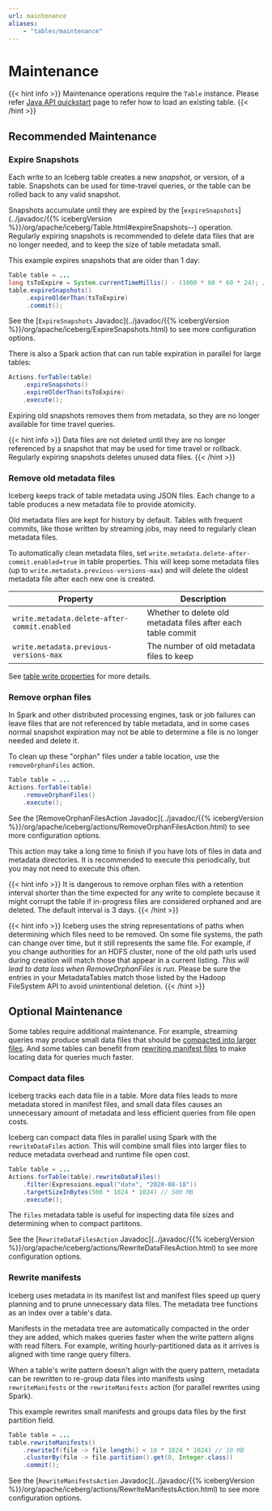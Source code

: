 ```yaml
---
url: maintenance
aliases:
    - "tables/maintenance"
---
```

<!--
 - Licensed to the Apache Software Foundation (ASF) under one or more
 - contributor license agreements.  See the NOTICE file distributed with
 - this work for additional information regarding copyright ownership.
 - The ASF licenses this file to You under the Apache License, Version 2.0
 - (the "License"); you may not use this file except in compliance with
 - the License.  You may obtain a copy of the License at
 -
 -   http://www.apache.org/licenses/LICENSE-2.0
 -
 - Unless required by applicable law or agreed to in writing, software
 - distributed under the License is distributed on an "AS IS" BASIS,
 - WITHOUT WARRANTIES OR CONDITIONS OF ANY KIND, either express or implied.
 - See the License for the specific language governing permissions and
 - limitations under the License.
 -->

# Maintenance

{{< hint info >}}
Maintenance operations require the `Table` instance. Please refer [Java API quickstart](/java-api-quickstart/#create-a-table) page to refer how to load an existing table.
{{< /hint >}}
## Recommended Maintenance

### Expire Snapshots

Each write to an Iceberg table creates a new _snapshot_, or version, of a table. Snapshots can be used for time-travel queries, or the table can be rolled back to any valid snapshot.

Snapshots accumulate until they are expired by the [`expireSnapshots`](../javadoc/{{% icebergVersion %}}/org/apache/iceberg/Table.html#expireSnapshots--) operation. Regularly expiring snapshots is recommended to delete data files that are no longer needed, and to keep the size of table metadata small.

This example expires snapshots that are older than 1 day:

```java
Table table = ...
long tsToExpire = System.currentTimeMillis() - (1000 * 60 * 60 * 24); // 1 day
table.expireSnapshots()
     .expireOlderThan(tsToExpire)
     .commit();
```

See the [`ExpireSnapshots` Javadoc](../javadoc/{{% icebergVersion %}}/org/apache/iceberg/ExpireSnapshots.html) to see more configuration options.

There is also a Spark action that can run table expiration in parallel for large tables:

```java
Actions.forTable(table)
    .expireSnapshots()
    .expireOlderThan(tsToExpire)
    .execute();
```

Expiring old snapshots removes them from metadata, so they are no longer available for time travel queries.

{{< hint info >}}
Data files are not deleted until they are no longer referenced by a snapshot that may be used for time travel or rollback.
Regularly expiring snapshots deletes unused data files.
{{< /hint >}}

### Remove old metadata files

Iceberg keeps track of table metadata using JSON files. Each change to a table produces a new metadata file to provide atomicity.

Old metadata files are kept for history by default. Tables with frequent commits, like those written by streaming jobs, may need to regularly clean metadata files.

To automatically clean metadata files, set `write.metadata.delete-after-commit.enabled=true` in table properties. This will keep some metadata files (up to `write.metadata.previous-versions-max`) and will delete the oldest metadata file after each new one is created.

| Property                                     | Description                                                  |
| -------------------------------------------- | ------------------------------------------------------------ |
| `write.metadata.delete-after-commit.enabled` | Whether to delete old metadata files after each table commit |
| `write.metadata.previous-versions-max`       | The number of old metadata files to keep                     |

See [table write properties](../configuration/#write-properties) for more details.

### Remove orphan files

In Spark and other distributed processing engines, task or job failures can leave files that are not referenced by table metadata, and in some cases normal snapshot expiration may not be able to determine a file is no longer needed and delete it.

To clean up these "orphan" files under a table location, use the `removeOrphanFiles` action.

```java
Table table = ...
Actions.forTable(table)
    .removeOrphanFiles()
    .execute();
```

See the [RemoveOrphanFilesAction Javadoc](../javadoc/{{% icebergVersion %}}/org/apache/iceberg/actions/RemoveOrphanFilesAction.html) to see more configuration options.

This action may take a long time to finish if you have lots of files in data and metadata directories. It is recommended to execute this periodically, but you may not need to execute this often.

{{< hint info >}}
It is dangerous to remove orphan files with a retention interval shorter than the time expected for any write to complete because it
might corrupt the table if in-progress files are considered orphaned and are deleted. The default interval is 3 days.
{{< /hint >}}
    
{{< hint info >}}
Iceberg uses the string representations of paths when determining which files need to be removed. On some file systems,
the path can change over time, but it still represents the same file. For example, if you change authorities for an HDFS cluster, 
none of the old path urls used during creation will match those that appear in a current listing. *This will lead to data loss when 
RemoveOrphanFiles is run*. Please be sure the entries in your MetadataTables match those listed by the Hadoop
FileSystem API to avoid unintentional deletion. 
{{< /hint >}}

## Optional Maintenance

Some tables require additional maintenance. For example, streaming queries may produce small data files that should be [compacted into larger files](#compact-data-files). And some tables can benefit from [rewriting manifest files](#rewrite-manifests) to make locating data for queries much faster.

### Compact data files

Iceberg tracks each data file in a table. More data files leads to more metadata stored in manifest files, and small data files causes an unnecessary amount of metadata and less efficient queries from file open costs.

Iceberg can compact data files in parallel using Spark with the `rewriteDataFiles` action. This will combine small files into larger files to reduce metadata overhead and runtime file open cost.

```java
Table table = ...
Actions.forTable(table).rewriteDataFiles()
    .filter(Expressions.equal("date", "2020-08-18"))
    .targetSizeInBytes(500 * 1024 * 1024) // 500 MB
    .execute();
```

The `files` metadata table is useful for inspecting data file sizes and determining when to compact partitons.

See the [`RewriteDataFilesAction` Javadoc](../javadoc/{{% icebergVersion %}}/org/apache/iceberg/actions/RewriteDataFilesAction.html) to see more configuration options.

### Rewrite manifests

Iceberg uses metadata in its manifest list and manifest files speed up query planning and to prune unnecessary data files. The metadata tree functions as an index over a table's data.

Manifests in the metadata tree are automatically compacted in the order they are added, which makes queries faster when the write pattern aligns with read filters. For example, writing hourly-partitioned data as it arrives is aligned with time range query filters.

When a table's write pattern doesn't align with the query pattern, metadata can be rewritten to re-group data files into manifests using `rewriteManifests` or the `rewriteManifests` action (for parallel rewrites using Spark).

This example rewrites small manifests and groups data files by the first partition field.

```java
Table table = ...
table.rewriteManifests()
    .rewriteIf(file -> file.length() < 10 * 1024 * 1024) // 10 MB
    .clusterBy(file -> file.partition().get(0, Integer.class))
    .commit();
```

See the [`RewriteManifestsAction` Javadoc](../javadoc/{{% icebergVersion %}}/org/apache/iceberg/actions/RewriteManifestsAction.html) to see more configuration options.
